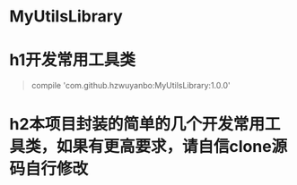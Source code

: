 # MyUtilsLibrary
# h1开发常用工具类
>compile 'com.github.hzwuyanbo:MyUtilsLibrary:1.0.0'
# h2本项目封装的简单的几个开发常用工具类，如果有更高要求，请自信clone源码自行修改
